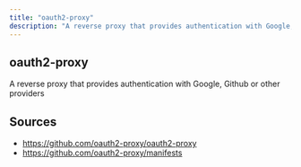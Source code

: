 ```yaml
---
title: "oauth2-proxy"
description: "A reverse proxy that provides authentication with Google, Github or other providers"
---
```


## oauth2-proxy

A reverse proxy that provides authentication with Google, Github or other providers

## Sources

- https://github.com/oauth2-proxy/oauth2-proxy
- https://github.com/oauth2-proxy/manifests
